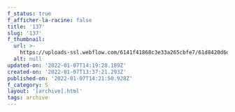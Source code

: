 ```yaml
---
f_status: true
f_afficher-la-racine: false
title: '137'
slug: '137'
f_thumbnail:
  url: >-
    https://uploads-ssl.webflow.com/6141f41868c3e33a265cbfe7/61d8420d6d1a1a83023fa612_137.jpg
  alt: null
updated-on: '2022-01-07T14:19:28.189Z'
created-on: '2022-01-07T13:37:21.293Z'
published-on: '2022-01-07T14:21:50.928Z'
f_category: S
layout: '[archive].html'
tags: archive
---
```



